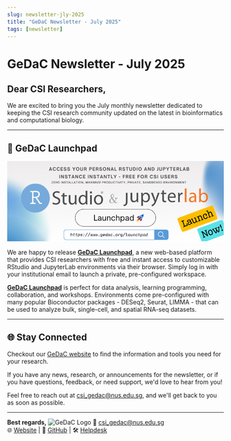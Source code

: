 ```yaml
---
slug: newsletter-jly-2025
title: "GeDaC Newsletter - July 2025"
tags: [newsletter]
---
```


# GeDaC Newsletter - July 2025

## Dear CSI Researchers,

We are excited to bring you the July monthly newsletter dedicated to keeping the CSI research community updated on the latest in bioinformatics and computational biology.

---

## 🚀 GeDaC Launchpad

![Gedac Launchpad](./assets/launchpad_banner.png)

We are happy to release **[GeDaC Launchpad](https://www.gedac.org/launchpad)**, a new web-based platform that provides CSI researchers with free and instant access to customizable RStudio and JupyterLab environments via their browser. Simply log in with your institutional email to launch a private, pre-configured workspace.

<!--truncate-->

**[GeDaC Launchpad](https://www.gedac.org/launchpad)** is perfect for data analysis, learning programming, collaboration, and workshops. Environments come pre-configured with many popular Bioconductor packages - DESeq2, Seurat, LIMMA - that can be used to analyze bulk, single-cell, and spatial RNA-seq datasets.

---

## 🌐 Stay Connected

Checkout our [GeDaC website](https://www.gedac.org/) to find the information and tools you need for your research.

If you have any news, research, or announcements for the newsletter, or if you have questions, feedback, or need support, we'd love to hear from you!

Feel free to reach out at csi_gedac@nus.edu.sg, and we'll get back to you as soon as possible.

---

**Best regards,** 
<img src="/img/gedac_logo.png" alt="GeDaC Logo" width="200" />
📧 [csi_gedac@nus.edu.sg](mailto:csi_gedac@nus.edu.sg)<br/>
🌐 [Website](https://www.gedac.org/) | 🔗 [GitHub](https://github.com/CSI-Genomics-and-Data-Analytics-Core) | 🛠️ [Helpdesk](https://support.gedac.org/support/tickets/new)